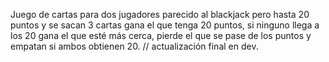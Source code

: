 Juego de cartas para dos jugadores parecido al blackjack pero hasta 20 puntos y se sacan 3 cartas
gana el que tenga 20 puntos, si ninguno llega a los 20 gana el que esté más cerca, pierde el que se pase de los puntos y empatan si ambos obtienen 20.
// actualización final en dev.
